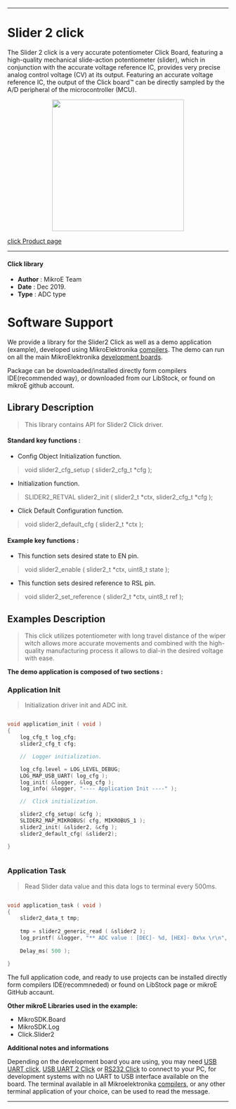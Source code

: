 

---
# Slider 2 click

The Slider 2 click is a very accurate potentiometer Click Board, featuring a high-quality mechanical slide-action potentiometer (slider), which in conjunction with the accurate voltage reference IC, provides very precise analog control voltage (CV) at its output. Featuring an accurate voltage reference IC, the output of the Click board™ can be directly sampled by the A/D peripheral of the microcontroller (MCU).

<p align="center">
  <img src="https://download.mikroe.com/images/click_for_ide/slider2_click.png" height=300px>
</p>


[click Product page](https://www.mikroe.com/slider-2-click)

---


#### Click library 

- **Author**        : MikroE Team
- **Date**          : Dec 2019.
- **Type**          : ADC type


# Software Support

We provide a library for the Slider2 Click 
as well as a demo application (example), developed using MikroElektronika 
[compilers](https://shop.mikroe.com/compilers). 
The demo can run on all the main MikroElektronika [development boards](https://shop.mikroe.com/development-boards).

Package can be downloaded/installed directly form compilers IDE(recommended way), or downloaded from our LibStock, or found on mikroE github account. 

## Library Description

> This library contains API for Slider2 Click driver.

#### Standard key functions :

- Config Object Initialization function.
> void slider2_cfg_setup ( slider2_cfg_t *cfg ); 
 
- Initialization function.
> SLIDER2_RETVAL slider2_init ( slider2_t *ctx, slider2_cfg_t *cfg );

- Click Default Configuration function.
> void slider2_default_cfg ( slider2_t *ctx );


#### Example key functions :

- This function sets desired state to EN pin.
> void slider2_enable ( slider2_t *ctx, uint8_t state );
 
- This function sets desired reference to RSL pin.
> void slider2_set_reference ( slider2_t *ctx, uint8_t ref );


## Examples Description

> This click utilizes potentiometer with long travel distance of the wiper 
> witch allows more accurate movements and combined with the high-quality 
> manufacturing process it allows to dial-in the desired voltage with ease.

**The demo application is composed of two sections :**

### Application Init 

> Initialization driver init and ADC init.

```c

void application_init ( void )
{
    log_cfg_t log_cfg;
    slider2_cfg_t cfg;

    //  Logger initialization.

    log_cfg.level = LOG_LEVEL_DEBUG;
    LOG_MAP_USB_UART( log_cfg );
    log_init( &logger, &log_cfg );
    log_info( &logger, "---- Application Init ----" );

    //  Click initialization.

    slider2_cfg_setup( &cfg );
    SLIDER2_MAP_MIKROBUS( cfg, MIKROBUS_1 );
    slider2_init( &slider2, &cfg );
    slider2_default_cfg( &slider2);

}
  
```

### Application Task

> Read Slider data value and this data logs to terminal every 500ms.

```c

void application_task ( void )
{
    slider2_data_t tmp;
        
    tmp = slider2_generic_read ( &slider2 );
    log_printf( &logger, "** ADC value : [DEC]- %d, [HEX]- 0x%x \r\n", tmp, tmp );
    
    Delay_ms( 500 );

}  

```


The full application code, and ready to use projects can be  installed directly form compilers IDE(recommneded) or found on LibStock page or mikroE GitHub accaunt.

**Other mikroE Libraries used in the example:** 

- MikroSDK.Board
- MikroSDK.Log
- Click.Slider2

**Additional notes and informations**

Depending on the development board you are using, you may need 
[USB UART click](https://shop.mikroe.com/usb-uart-click), 
[USB UART 2 Click](https://shop.mikroe.com/usb-uart-2-click) or 
[RS232 Click](https://shop.mikroe.com/rs232-click) to connect to your PC, for 
development systems with no UART to USB interface available on the board. The 
terminal available in all Mikroelektronika 
[compilers](https://shop.mikroe.com/compilers), or any other terminal application 
of your choice, can be used to read the message.



---
